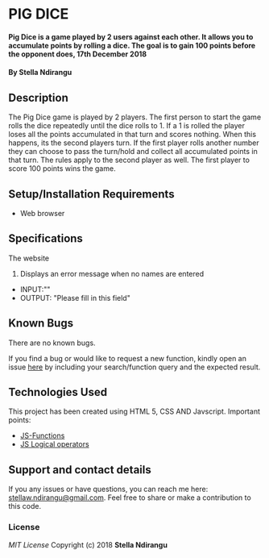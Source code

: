 # PIG DICE
#### Pig Dice is a game played by 2 users against each other. It allows you to accumulate points by rolling a dice. The goal is to gain 100 points before the opponent does, 17th December 2018
#### By **Stella Ndirangu**
## Description
The Pig Dice game is played by 2 players. The first person to start the game rolls the dice repeatedly until the dice rolls to 1. If a 1 is rolled the player loses all the points accumulated in that turn and scores nothing. When this happens, its the second players turn. If the first player rolls another number they can choose to pass the turn/hold and collect all accumulated points in that turn. The rules apply to the second player as well. The first player to score 100 points wins the game.
## Setup/Installation Requirements
* Web browser
## Specifications
The website
1. Displays an error message when no names are entered
* INPUT:""
* OUTPUT: "Please fill in this field"

## Known Bugs
There are no known bugs.

If you find a bug or would like to request a new function, kindly open an issue [here](https://github.com/Stella-Ndirangu/pig-dice/issues) by including your search/function query and the expected result.
## Technologies Used
This project has been created using HTML 5, CSS AND Javscript.
Important points:
* [JS-Functions](https://developer.mozilla.org/en-US/docs/Web/JavaScript/Guide/Functions)
* [JS Logical operators](https://www.w3schools.com/js/js_comparisons.asp)
## Support and contact details
If you any issues or have questions, you can reach me here: stellaw.ndirangu@gmail.com. Feel free to share or make a contribution to this code.
### License
*MIT License*
Copyright (c) 2018 **Stella Ndirangu**

